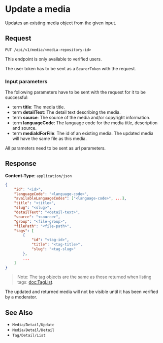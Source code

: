 # Update a media

Updates an existing media object from the given input.

## Request

    PUT /api/v1/media/<media-repository-id>

This endpoint is only available to verified users.

The user token has to be sent as a `BearerToken` with the request.

### Input parameters

The following parameters have to be sent with the request for it to be successful:

- term **title**: The media title.
- term **detailText**: The detail text describing the media.
- term **source**: The source of the media and/or copyright information.
- term **languageCode**: The language code for the media title, description and source. 
- term **mediaIdForFile**: The id of an existing media. The updated media will have the same file as this media.

All parameters need to be sent as url parameters.

## Response

**Content-Type**: `application/json`

```json
{
    "id": "<id>",
    "languageCode": "<language-code>",
    "availableLanguageCodes": ["<language-code>", ...],
    "title": "<title>",
    "slug": "<slug>",
    "detailText": "<detail-text>",
    "source": "<source>",
    "group": "<file-group>",
    "filePath": "<file-path>",
    "tags": [
        {
            "id": "<tag-id>",
            "title": "<tag-title>",
            "slug": "<tag-slug>"
        },
        ...
    ]
}
```

> Note: The tag objects are the same as those returned when listing tags: <doc:TagList>.

The updated and returned media will not be visible until it has been verified by a moderator.

## See Also

* ``Media/Detail/Update``
* ``Media/Detail/Detail``
* ``Tag/Detail/List``

